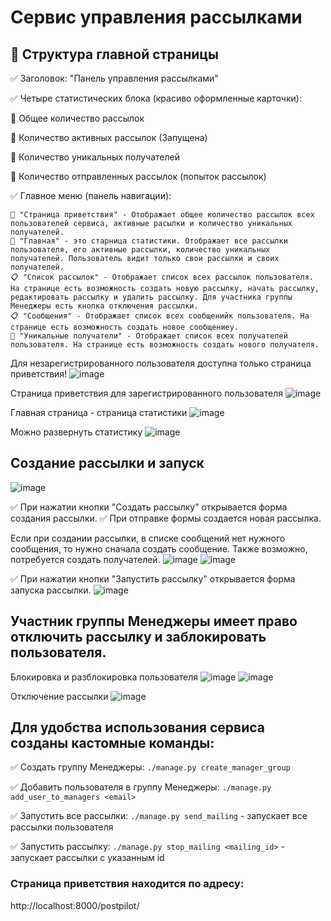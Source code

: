 # Сервис управления рассылками

## 🔹 Структура главной страницы

✅ Заголовок: "Панель управления рассылками"

✅ Четыре статистических блока (красиво оформленные карточки):

🔢 Общее количество рассылок

🚀 Количество активных рассылок (Запущена)

👥 Количество уникальных получателей

📧 Количество отправленных рассылок (попыток рассылок)

✅ Главное меню (панель навигации):

    🔘 "Страница приветствия" - Отображает общее количество рассылок всех пользователей сервиса, активные расылки и количество уникальных получателей.
    🔘 "Главная" - это старница статистики. Отображает все рассылки пользователя, его активные рассылки, количество уникальных получателей. Пользователь видит только свои рассылки и своих получателей.
    📋 "Список рассылок" - Отображает список всех рассылок пользователя. На странице есть возможность создать новую рассылку, начать рассылку, редактировать рассылку и удалить рассылку. Для участника группы Менеджеры есть кнопка отключения рассылки.
    📋 "Сообщения" - Отображает список всех сообщенийк пользователя. На странице есть возможность создать новое сообщениеу.
    📧 "Уникальные получатели" - Отображает список всех получателей пользователя. На странице есть возможность создать нового получателя.

Для незарегистрированного пользователя доступна только страница приветствия!
![image](/media/readme/1.png)

Страница приветствия для зарегистрированного пользователя
![image](/media/readme/2.png)

Главная страница - страница статистики
![image](/media/readme/3.png)

Можно развернуть статистику
![image](/media/readme/4.png)

## Создание рассылки и запуск

![image](/media/readme/5.png)

✅ При нажатии кнопки "Создать рассылку" открывается форма создания рассылки.
✅ При отправке формы создается новая рассылка.

Если при создании рассылки, в списке сообщений нет нужного сообщения, то нужно сначала создать сообщение.
Также возможно, потребуется создать получателей.
![image](/media/readme/6.png)
![image](/media/readme/7.png)

✅ При нажатии кнопки "Запустить рассылку" открывается форма запуска рассылки.
![image](/media/readme/8.png)

## Участник группы Менеджеры имеет право отключить рассылку и заблокировать пользователя.

Блокировка и разблокировка пользователя
![image](/media/readme/9.png)
![image](/media/readme/10.png)

Отключение рассылки
![image](/media/readme/11.png)

## Для удобства использования сервиса созданы кастомные команды:

✅ Создать группу Менеджеры: `./manage.py create_manager_group`

✅ Добавить пользователя в группу Менеджеры: `./manage.py add_user_to_managers <email>`

✅ Запустить все рассылки: `./manage.py send_mailing` - запускает все рассылки пользователя

✅ Запустить рассылку: `./manage.py stop_mailing <mailing_id>` - запускает рассылки с указанным id

### Страница приветствия находится по адресу:

http://localhost:8000/postpilot/
